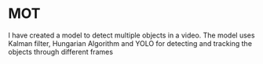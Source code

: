 # MOT
I have created a model to detect multiple objects in a video. The model uses Kalman filter, Hungarian Algorithm  and YOLO for detecting and tracking the objects through different frames
